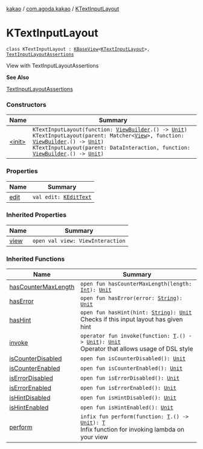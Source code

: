 [kakao](../../index.md) / [com.agoda.kakao](../index.md) / [KTextInputLayout](./index.md)

# KTextInputLayout

`class KTextInputLayout : `[`KBaseView`](../-k-base-view/index.md)`<`[`KTextInputLayout`](./index.md)`>, `[`TextInputLayoutAssertions`](../-text-input-layout-assertions/index.md)

View with TextInputLayoutAssertions

**See Also**

[TextInputLayoutAssertions](../-text-input-layout-assertions/index.md)

### Constructors

| Name | Summary |
|---|---|
| [&lt;init&gt;](-init-.md) | `KTextInputLayout(function: `[`ViewBuilder`](../-view-builder/index.md)`.() -> `[`Unit`](https://kotlinlang.org/api/latest/jvm/stdlib/kotlin/-unit/index.html)`)`<br>`KTextInputLayout(parent: Matcher<`[`View`](https://developer.android.com/reference/android/view/View.html)`>, function: `[`ViewBuilder`](../-view-builder/index.md)`.() -> `[`Unit`](https://kotlinlang.org/api/latest/jvm/stdlib/kotlin/-unit/index.html)`)`<br>`KTextInputLayout(parent: DataInteraction, function: `[`ViewBuilder`](../-view-builder/index.md)`.() -> `[`Unit`](https://kotlinlang.org/api/latest/jvm/stdlib/kotlin/-unit/index.html)`)` |

### Properties

| Name | Summary |
|---|---|
| [edit](edit.md) | `val edit: `[`KEditText`](../-k-edit-text/index.md) |

### Inherited Properties

| Name | Summary |
|---|---|
| [view](../-k-base-view/view.md) | `open val view: ViewInteraction` |

### Inherited Functions

| Name | Summary |
|---|---|
| [hasCounterMaxLength](../-text-input-layout-assertions/has-counter-max-length.md) | `open fun hasCounterMaxLength(length: `[`Int`](https://kotlinlang.org/api/latest/jvm/stdlib/kotlin/-int/index.html)`): `[`Unit`](https://kotlinlang.org/api/latest/jvm/stdlib/kotlin/-unit/index.html) |
| [hasError](../-text-input-layout-assertions/has-error.md) | `open fun hasError(error: `[`String`](https://kotlinlang.org/api/latest/jvm/stdlib/kotlin/-string/index.html)`): `[`Unit`](https://kotlinlang.org/api/latest/jvm/stdlib/kotlin/-unit/index.html) |
| [hasHint](../-text-input-layout-assertions/has-hint.md) | `open fun hasHint(hint: `[`String`](https://kotlinlang.org/api/latest/jvm/stdlib/kotlin/-string/index.html)`): `[`Unit`](https://kotlinlang.org/api/latest/jvm/stdlib/kotlin/-unit/index.html)<br>Checks if this input layout has given hint |
| [invoke](../-k-base-view/invoke.md) | `operator fun invoke(function: `[`T`](../-k-base-view/index.md#T)`.() -> `[`Unit`](https://kotlinlang.org/api/latest/jvm/stdlib/kotlin/-unit/index.html)`): `[`Unit`](https://kotlinlang.org/api/latest/jvm/stdlib/kotlin/-unit/index.html)<br>Operator that allows usage of DSL style |
| [isCounterDisabled](../-text-input-layout-assertions/is-counter-disabled.md) | `open fun isCounterDisabled(): `[`Unit`](https://kotlinlang.org/api/latest/jvm/stdlib/kotlin/-unit/index.html) |
| [isCounterEnabled](../-text-input-layout-assertions/is-counter-enabled.md) | `open fun isCounterEnabled(): `[`Unit`](https://kotlinlang.org/api/latest/jvm/stdlib/kotlin/-unit/index.html) |
| [isErrorDisabled](../-text-input-layout-assertions/is-error-disabled.md) | `open fun isErrorDisabled(): `[`Unit`](https://kotlinlang.org/api/latest/jvm/stdlib/kotlin/-unit/index.html) |
| [isErrorEnabled](../-text-input-layout-assertions/is-error-enabled.md) | `open fun isErrorEnabled(): `[`Unit`](https://kotlinlang.org/api/latest/jvm/stdlib/kotlin/-unit/index.html) |
| [isHintDisabled](../-text-input-layout-assertions/is-hint-disabled.md) | `open fun isHintDisabled(): `[`Unit`](https://kotlinlang.org/api/latest/jvm/stdlib/kotlin/-unit/index.html) |
| [isHintEnabled](../-text-input-layout-assertions/is-hint-enabled.md) | `open fun isHintEnabled(): `[`Unit`](https://kotlinlang.org/api/latest/jvm/stdlib/kotlin/-unit/index.html) |
| [perform](../-k-base-view/perform.md) | `infix fun perform(function: `[`T`](../-k-base-view/index.md#T)`.() -> `[`Unit`](https://kotlinlang.org/api/latest/jvm/stdlib/kotlin/-unit/index.html)`): `[`T`](../-k-base-view/index.md#T)<br>Infix function for invoking lambda on your view |
